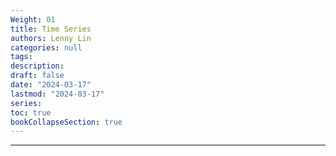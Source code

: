 ```yaml
---
Weight: 01
title: Time Series
authors: Lenny Lin
categories: null
tags: 
description: 
draft: false
date: "2024-03-17"
lastmod: "2024-03-17"
series:
toc: true
bookCollapseSection: true
---
```



<!--more-->

---




